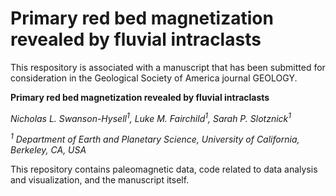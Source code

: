 # Primary red bed magnetization revealed by fluvial intraclasts

This respository is associated with a manuscript that has been submitted for consideration in the Geological Society of America journal GEOLOGY. 

**Primary red bed magnetization revealed by fluvial intraclasts**

*Nicholas L. Swanson-Hysell<sup>1</sup>, Luke M. Fairchild<sup>1</sup>, Sarah P. Slotznick<sup>1</sup>*

*<sup>1</sup> Department of Earth and Planetary Science, University of California, Berkeley, CA, USA*

This repository contains paleomagnetic data, code related to data analysis and visualization, and the manuscript itself.
